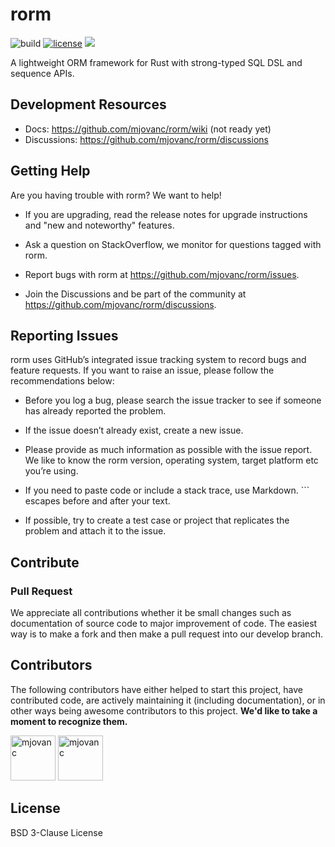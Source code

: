 # rorm
![build](https://img.shields.io/github/actions/workflow/status/mjovanc/rorm/master-ci.yml?branch=master)
[![license](https://img.shields.io/badge/License-BSD_3--Clause-blue.svg)](https://opensource.org/licenses/BSD-3-Clause)
![](https://img.shields.io/badge/Rust-1.68+-orange.svg)

A lightweight ORM framework for Rust with strong-typed SQL DSL and sequence APIs.

## Development Resources

- Docs: https://github.com/mjovanc/rorm/wiki (not ready yet)
- Discussions: https://github.com/mjovanc/rorm/discussions

## Getting Help

Are you having trouble with rorm? We want to help!

- If you are upgrading, read the release notes for upgrade instructions and "new and noteworthy" features.

- Ask a question on StackOverflow, we monitor for questions tagged with rorm.

- Report bugs with rorm at https://github.com/mjovanc/rorm/issues.

- Join the Discussions and be part of the community at https://github.com/mjovanc/rorm/discussions.

## Reporting Issues

rorm uses GitHub’s integrated issue tracking system to record bugs and feature requests. If you want to raise an issue, please follow the recommendations below:

- Before you log a bug, please search the issue tracker to see if someone has already reported the problem.

- If the issue doesn’t already exist, create a new issue.

- Please provide as much information as possible with the issue report. We like to know the rorm version, operating system, target platform etc you’re using.

- If you need to paste code or include a stack trace, use Markdown. ``` escapes before and after your text.

- If possible, try to create a test case or project that replicates the problem and attach it to the issue.

## Contribute

### Pull Request

We appreciate all contributions whether it be small changes such as documentation of source code to major improvement of code.
The easiest way is to make a fork and then make a pull request into our develop branch.

## Contributors

The following contributors have either helped to start this project, have contributed
code, are actively maintaining it (including documentation), or in other ways
being awesome contributors to this project. **We'd like to take a moment to recognize them.**

[<img src="https://github.com/mjovanc.png?size=72" alt="mjovanc" width="72">](https://github.com/mjovanc)
[<img src="https://github.com/renovatebot.png?size=72" alt="mjovanc" width="72">](https://github.com/renovatebot)

## License
BSD 3-Clause License